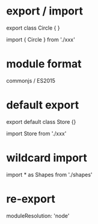 # export / import
export class Circle { }

import { Circle } from './xxx'

# module format
commonjs / ES2015

# default export
export default class Store {}

import Store from './xxx'

# wildcard import
import * as Shapes from './shapes'

# re-export
moduleResolution: 'node'